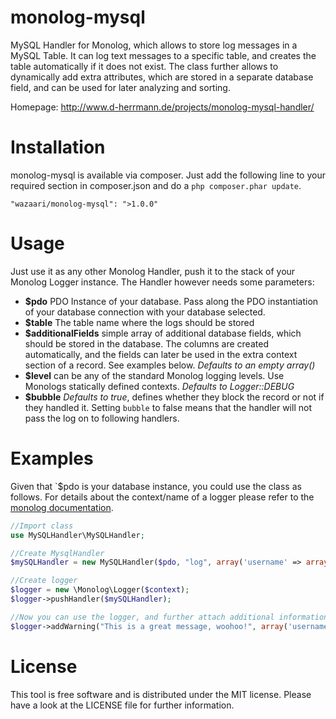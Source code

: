 monolog-mysql
=============

MySQL Handler for Monolog, which allows to store log messages in a MySQL Table.
It can log text messages to a specific table, and creates the table automatically if it does not exist.
The class further allows to dynamically add extra attributes, which are stored in a separate database field, and can be used for later analyzing and sorting.

Homepage: http://www.d-herrmann.de/projects/monolog-mysql-handler/

# Installation
monolog-mysql is available via composer. Just add the following line to your required section in composer.json and do a `php composer.phar update`.

```
"wazaari/monolog-mysql": ">1.0.0"
```

# Usage
Just use it as any other Monolog Handler, push it to the stack of your Monolog Logger instance. The Handler however needs some parameters:

- **$pdo** PDO Instance of your database. Pass along the PDO instantiation of your database connection with your database selected.
- **$table** The table name where the logs should be stored
- **$additionalFields** simple array of additional database fields, which should be stored in the database. The columns are created automatically, and the fields can later be used in the extra context section of a record. See examples below. _Defaults to an empty array()_
- **$level** can be any of the standard Monolog logging levels. Use Monologs statically defined contexts. _Defaults to Logger::DEBUG_
- **$bubble** _Defaults to true_, defines whether they block the record or not if they handled it. Setting `bubble` to false means that the handler will not pass the log on to following handlers.

# Examples
Given that `$pdo is your database instance, you could use the class as follows. For details about the context/name
of a logger please refer to the [monolog documentation](https://github.com/Seldaek/monolog/blob/master/doc/01-usage.md).

```php
//Import class
use MySQLHandler\MySQLHandler;

//Create MysqlHandler
$mySQLHandler = new MySQLHandler($pdo, "log", array('username' => array('type' => 'varchar', 'length' => '100'), 'userid' => array('type' => 'int')), \Monolog\Logger::DEBUG);

//Create logger
$logger = new \Monolog\Logger($context);
$logger->pushHandler($mySQLHandler);

//Now you can use the logger, and further attach additional information
$logger->addWarning("This is a great message, woohoo!", array('username'  => 'John Doe', 'userid'  => 245));
```

# License
This tool is free software and is distributed under the MIT license. Please have a look at the LICENSE file for further information.
